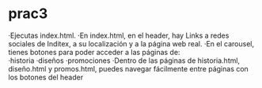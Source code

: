 # prac3


·Ejecutas index.html.
·En index.html, en el header, hay Links a redes sociales de Inditex, a su localización y a la página web real.
·En el carousel, tienes botones para poder acceder a las páginas de:   
    ·historia
    ·diseños
    ·promociones
·Dentro de las páginas de historia.html, diseño.html y promos.html, puedes navegar fácilmente entre páginas con los botones del header